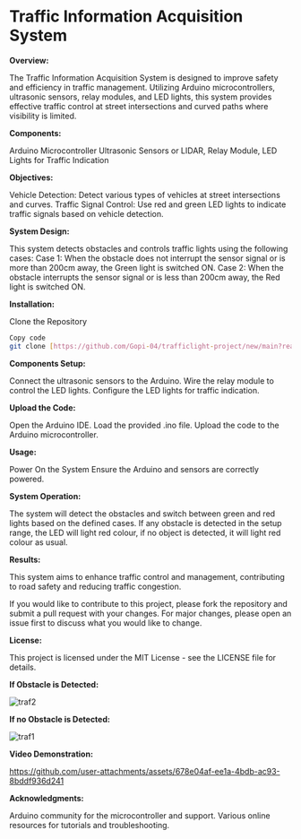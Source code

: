 # Traffic Information Acquisition System

**Overview:**

The Traffic Information Acquisition System is designed to improve safety and efficiency in traffic management. Utilizing Arduino microcontrollers, ultrasonic sensors, relay modules, and LED lights, this system provides effective traffic control at street intersections and curved paths where visibility is limited.

**Components:**

Arduino Microcontroller
Ultrasonic Sensors or LIDAR, Relay Module, LED Lights for Traffic Indication

**Objectives:**

Vehicle Detection: Detect various types of vehicles at street intersections and curves.
Traffic Signal Control: Use red and green LED lights to indicate traffic signals based on vehicle detection.

**System Design:**

This system detects obstacles and controls traffic lights using the following cases:
Case 1: When the obstacle does not interrupt the sensor signal or is more than 200cm away, the Green light is switched ON.
Case 2: When the obstacle interrupts the sensor signal or is less than 200cm away, the Red light is switched ON.

**Installation:**

Clone the Repository
```bash
Copy code
git clone [https://github.com/Gopi-04/trafficlight-project/new/main?readme=1]
```

**Components Setup:**

Connect the ultrasonic sensors to the Arduino.
Wire the relay module to control the LED lights.
Configure the LED lights for traffic indication.

**Upload the Code:**

Open the Arduino IDE.
Load the provided .ino file.
Upload the code to the Arduino microcontroller.

**Usage:**

Power On the System
Ensure the Arduino and sensors are correctly powered.

**System Operation:**

The system will detect the obstacles and switch between green and red lights based on the defined cases.
If any obstacle is detected in the setup range, the LED will light red colour, if no object is detected, it will light red colour as usual.

**Results:**

This system aims to enhance traffic control and management, contributing to road safety and reducing traffic congestion.

If you would like to contribute to this project, please fork the repository and submit a pull request with your changes. For major changes, please open an issue first to discuss what you would like to change.

**License:**

This project is licensed under the MIT License - see the LICENSE file for details.

**If Obstacle is Detected:**

![traf2](https://github.com/user-attachments/assets/e739f2dc-ddb8-418b-a2dc-ab627b69ce5f)


**If no Obstacle is Detected:**

![traf1](https://github.com/user-attachments/assets/27010d5d-335e-44b5-80da-5b57062a41d5)


**Video Demonstration:**


https://github.com/user-attachments/assets/678e04af-ee1a-4bdb-ac93-8bddf936d241


**Acknowledgments:**

Arduino community for the microcontroller and support.
Various online resources for tutorials and troubleshooting.
